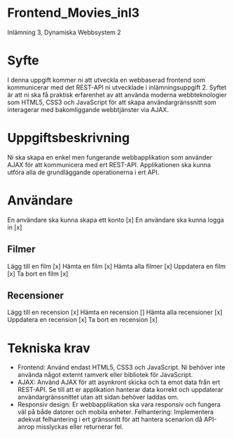 # Frontend_Movies_inl3
 Inlämning 3, Dynamiska Webbsystem 2

# Syfte
I denna uppgift kommer ni att utveckla en webbaserad frontend som kommunicerar med det REST-API ni utvecklade i inlämningsuppgift 2. Syftet är att ni ska få praktisk erfarenhet av att använda moderna webbteknologier som HTML5, CSS3 och JavaScript för att skapa användargränssnitt som interagerar med bakomliggande webbtjänster via AJAX.

# Uppgiftsbeskrivning
Ni ska skapa en enkel men fungerande webbapplikation som använder AJAX för att kommunicera med ert REST-API. Applikationen ska kunna utföra alla de grundläggande operationerna i ert API.

# Användare
En användare ska kunna skapa ett konto [x]
En användare ska kunna logga in [x]
## Filmer
Lägg till en film [x]
Hämta en film [x]
Hämta alla filmer [x]
Uppdatera en film [x]
Ta bort en film [x]
## Recensioner 
Lägg till en recension [x]
Hämta en recension []
Hämta alla recensioner [x]
Uppdatera en recension [x]
Ta bort en recension [x]

# Tekniska krav
- Frontend: Använd endast HTML5, CSS3 och JavaScript. Ni behöver inte använda något externt ramverk eller bibliotek för JavaScript.
- AJAX: Använd AJAX för att asynkront skicka och ta emot data från ert REST-API. Se till att er applikation hanterar data korrekt och uppdaterar användargränssnittet utan att sidan behöver laddas om.
- Responsiv design: Er webbapplikation ska vara responsiv och fungera väl på både datorer och mobila enheter.
Felhantering: Implementera adekvat felhantering i ert gränssnitt för att hantera scenarion då API-anrop misslyckas eller returnerar fel.